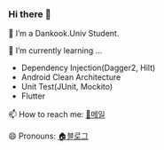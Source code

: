 ### Hi there 👋


🔭 I’m a Dankook.Univ Student.



🌱 I’m currently learning ...
  - Dependency Injection(Dagger2, Hilt)
  - Android Clean Architecture
  - Unit Test(JUnit, Mockito)
  - Flutter



📫 How to reach me: [📧메일](knmy0101@gmail.com)
 
😄 Pronouns: [🏠블로그](https://bb-library.tistory.com/)

